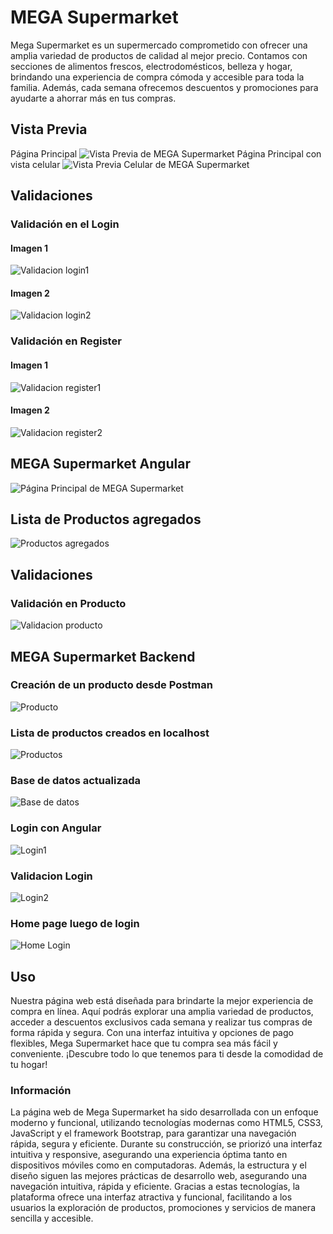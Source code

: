 # MEGA Supermarket

Mega Supermarket es un supermercado comprometido con ofrecer una amplia variedad de productos de calidad al mejor precio. Contamos con secciones de alimentos frescos, electrodomésticos, belleza y hogar, brindando una experiencia de compra cómoda y accesible para toda la familia. Además, cada semana ofrecemos descuentos y promociones para ayudarte a ahorrar más en tus compras.

## Vista Previa
Página Principal
![Vista Previa de MEGA Supermarket](assets/Principal.png)
Página Principal con vista celular
![Vista Previa Celular de MEGA Supermarket](assets/PrincipalCelular.png)

## Validaciones

### Validación en el Login
#### Imagen 1  
![Validacion login1](assets/validacion1.png)  

#### Imagen 2  
![Validacion login2](assets/validacion2.png)  

### Validación en Register
#### Imagen 1  
![Validacion register1](assets/validacion3.png)  

#### Imagen 2  
![Validacion register2](assets/validacion4.png)  

## MEGA Supermarket Angular
![Página Principal de MEGA Supermarket](assets/home.png)

## Lista de Productos agregados
![Productos agregados](assets/productoAgregados.png)

## Validaciones 
### Validación en Producto
![Validacion producto](assets/validacionproducto.png)  

## MEGA Supermarket Backend
### Creación de un producto desde Postman
![Producto](assets/productocreado.png)

### Lista de productos creados en localhost
![Productos](assets/listaproductos.png)

### Base de datos actualizada
![Base de datos](assets/basededatos.png)

### Login con Angular
![Login1](assets/login2.png)

### Validacion Login
![Login2](assets/login.png)

### Home page luego de login
![Home Login](assets/homelogin.png)


## Uso

Nuestra página web está diseñada para brindarte la mejor experiencia de compra en línea. Aquí podrás explorar una amplia variedad de productos, acceder a descuentos exclusivos cada semana y realizar tus compras de forma rápida y segura. Con una interfaz intuitiva y opciones de pago flexibles, Mega Supermarket hace que tu compra sea más fácil y conveniente. ¡Descubre todo lo que tenemos para ti desde la comodidad de tu hogar!

### Información

La página web de Mega Supermarket ha sido desarrollada con un enfoque moderno y funcional, utilizando tecnologías modernas como HTML5, CSS3, JavaScript y el framework Bootstrap, para garantizar una navegación rápida, segura y eficiente. Durante su construcción, se priorizó una interfaz intuitiva y responsive, asegurando una experiencia óptima tanto en dispositivos móviles como en computadoras. Además, la estructura y el diseño siguen las mejores prácticas de desarrollo web, asegurando una navegación intuitiva, rápida y eficiente. Gracias a estas tecnologías, la plataforma ofrece una interfaz atractiva y funcional, facilitando a los usuarios la exploración de productos, promociones y servicios de manera sencilla y accesible. 
